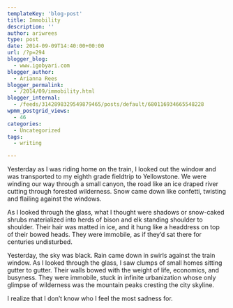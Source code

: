 ```yaml
---
templateKey: 'blog-post'
title: Immobility
description: ''
author: ariwrees
type: post
date: 2014-09-09T14:40:00+00:00
url: /?p=294
blogger_blog:
  - www.igobyari.com
blogger_author:
  - Arianna Rees
blogger_permalink:
  - /2014/09/immobility.html
blogger_internal:
  - /feeds/3142898329549879465/posts/default/680116934665548228
wpmm_postgrid_views:
  - 46
categories:
  - Uncategorized
tags:
  - writing

---
```

Yesterday as I was riding home on the train, I looked out the window and was transported to my eighth grade fieldtrip to Yellowstone. We were winding our way through a small canyon, the road like an ice draped river cutting through forested wilderness. Snow came down like confetti, twisting and flailing against the windows.

As I looked through the glass, what I thought were shadows or snow-caked shrubs materialized into herds of bison and elk standing shoulder to shoulder. Their hair was matted in ice, and it hung like a headdress on top of their bowed heads. They were immobile, as if they’d sat there for centuries undisturbed.

Yesterday, the sky was black. Rain came down in swirls against the train window. As I looked through the glass, I saw clumps of small homes sitting gutter to gutter. Their walls bowed with the weight of life, economics, and busyness. They were immobile, stuck in infinite urbanization whose only glimpse of wilderness was the mountain peaks cresting the city skyline.

I realize that I don’t know who I feel the most sadness for.